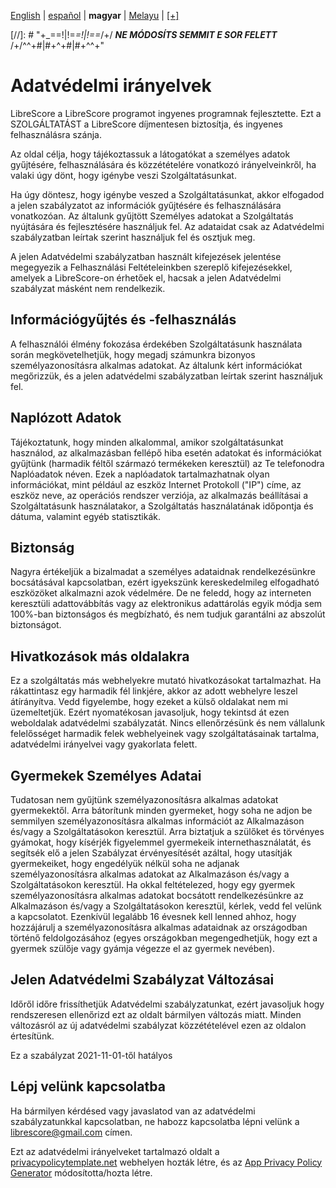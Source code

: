 <div dir="ltr" align="left">

‎[English](/docs/en/PRIVACY-POLICY.md) | ‎[español](/docs/es/POLÍTICA-DE-PRIVACIDAD.md) | ‎**magyar** | ‎[Melayu](/docs/ms/DASAR-PRIVASI.md) | ‎[[+]](https://weblate.librescore.org/projects/librescore/docs)

[//]: # "\+\_==!|!=_=!|!==_/+/ ***NE MÓDOSÍTS SEMMIT E SOR FELETT*** /+/^^+#|#+^+#|#+^^\+\"

# Adatvédelmi irányelvek

LibreScore a LibreScore programot ingyenes programnak fejlesztette. Ezt a SZOLGÁLTATÁST a LibreScore díjmentesen biztosítja, és ingyenes felhasználásra szánja.

Az oldal célja, hogy tájékoztassuk a látogatókat a személyes adatok gyűjtésére, felhasználására és közzétételére vonatkozó irányelveinkről, ha valaki úgy dönt, hogy igénybe veszi Szolgáltatásunkat.

Ha úgy döntesz, hogy igénybe veszed a Szolgáltatásunkat, akkor elfogadod a jelen szabályzatot az információk gyűjtésére és felhasználására vonatkozóan. Az általunk gyűjtött Személyes adatokat a Szolgáltatás nyújtására és fejlesztésére használjuk fel. Az adataidat csak az Adatvédelmi szabályzatban leírtak szerint használjuk fel és osztjuk meg.

A jelen Adatvédelmi szabályzatban használt kifejezések jelentése megegyezik a Felhasználási Feltételeinkben szereplő kifejezésekkel, amelyek a LibreScore-on érhetőek el, hacsak a jelen Adatvédelmi szabályzat másként nem rendelkezik.

## Információgyűjtés és -felhasználás

A felhasználói élmény fokozása érdekében Szolgáltatásunk használata során megkövetelhetjük, hogy megadj számunkra bizonyos személyazonosításra alkalmas adatokat. Az általunk kért információkat megőrizzük, és a jelen adatvédelmi szabályzatban leírtak szerint használjuk fel.

## Naplózott Adatok

Tájékoztatunk, hogy minden alkalommal, amikor szolgáltatásunkat használod, az alkalmazásban fellépő hiba esetén adatokat és információkat gyűjtünk (harmadik féltől származó termékeken keresztül) az Te telefonodra Naplóadatok néven. Ezek a naplóadatok tartalmazhatnak olyan információkat, mint például az eszköz Internet Protokoll (\"IP\") címe, az eszköz neve, az operációs rendszer verziója, az alkalmazás beállításai a Szolgáltatásunk használatakor, a Szolgáltatás használatának időpontja és dátuma, valamint egyéb statisztikák.

## Biztonság

Nagyra értékeljük a bizalmadat a személyes adataidnak rendelkezésünkre bocsátásával kapcsolatban, ezért igyekszünk kereskedelmileg elfogadható eszközöket alkalmazni azok védelmére. De ne feledd, hogy az interneten keresztüli adattovábbítás vagy az elektronikus adattárolás egyik módja sem 100%-ban biztonságos és megbízható, és nem tudjuk garantálni az abszolút biztonságot.

## Hivatkozások más oldalakra

Ez a szolgáltatás más webhelyekre mutató hivatkozásokat tartalmazhat. Ha rákattintasz egy harmadik fél linkjére, akkor az adott webhelyre leszel átírányítva. Vedd figyelembe, hogy ezeket a külső oldalakat nem mi üzemeltetjük. Ezért nyomatékosan javasoljuk, hogy tekintsd át ezen weboldalak adatvédelmi szabályzatát. Nincs ellenőrzésünk és nem vállalunk felelősséget harmadik felek webhelyeinek vagy szolgáltatásainak tartalma, adatvédelmi irányelvei vagy gyakorlata felett.

## Gyermekek Személyes Adatai

Tudatosan nem gyűjtünk személyazonosításra alkalmas adatokat gyermekektől. Arra bátorítunk minden gyermeket, hogy soha ne adjon be semmilyen személyazonosításra alkalmas információt az Alkalmazáson és/vagy a Szolgáltatásokon keresztül. Arra biztatjuk a szülőket és törvényes gyámokat, hogy kísérjék figyelemmel gyermekeik internethasználatát, és segítsék elő a jelen Szabályzat érvényesítését azáltal, hogy utasítják gyermekeiket, hogy engedélyük nélkül soha ne adjanak személyazonosításra alkalmas adatokat az Alkalmazáson és/vagy a Szolgáltatásokon keresztül. Ha okkal feltételezed, hogy egy gyermek személyazonosításra alkalmas adatokat bocsátott rendelkezésünkre az Alkalmazáson és/vagy a Szolgáltatásokon keresztül, kérlek, vedd fel velünk a kapcsolatot. Ezenkívül legalább 16 évesnek kell lenned ahhoz, hogy hozzájárulj a személyazonosításra alkalmas adataidnak az országodban történő feldolgozásához (egyes országokban megengedhetjük, hogy ezt a gyermek szülője vagy gyámja végezze el az gyermek nevében).

## Jelen Adatvédelmi Szabályzat Változásai

Időről időre frissíthetjük Adatvédelmi szabályzatunkat, ezért javasoljuk hogy rendszeresen ellenőrizd ezt az oldalt bármilyen változás miatt. Minden változásról az új adatvédelmi szabályzat közzétételével ezen az oldalon értesítünk.

Ez a szabályzat 2021-11-01-től hatályos

## Lépj velünk kapcsolatba

Ha bármilyen kérdésed vagy javaslatod van az adatvédelmi szabályzatunkkal kapcsolatban, ne habozz kapcsolatba lépni velünk a [librescore@gmail.com](mailto:librescore@gmail.com) címen.

Ezt az adatvédelmi irányelveket tartalmazó oldalt a [privacypolicytemplate.net](https://privacypolicytemplate.net) webhelyen hozták létre, és az [App Privacy Policy Generator](https://app-privacy-policy-generator.nisrulz.com) módosította/hozta létre.
